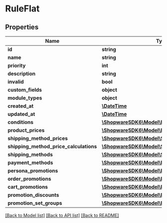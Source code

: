 # RuleFlat

## Properties
Name | Type | Description | Notes
------------ | ------------- | ------------- | -------------
**id** | **string** |  | [optional] 
**name** | **string** |  | 
**priority** | **int** |  | 
**description** | **string** |  | [optional] 
**invalid** | **bool** |  | [optional] 
**custom_fields** | **object** |  | [optional] 
**module_types** | **object** |  | [optional] 
**created_at** | [**\DateTime**](\DateTime.md) |  | 
**updated_at** | [**\DateTime**](\DateTime.md) |  | 
**conditions** | [**\ShopwareSDK6\Model\RuleConditionFlat**](RuleConditionFlat.md) |  | [optional] 
**product_prices** | [**\ShopwareSDK6\Model\ProductPriceFlat**](ProductPriceFlat.md) |  | [optional] 
**shipping_method_prices** | [**\ShopwareSDK6\Model\ShippingMethodPriceFlat**](ShippingMethodPriceFlat.md) |  | [optional] 
**shipping_method_price_calculations** | [**\ShopwareSDK6\Model\ShippingMethodPriceFlat**](ShippingMethodPriceFlat.md) |  | [optional] 
**shipping_methods** | [**\ShopwareSDK6\Model\ShippingMethodFlat**](ShippingMethodFlat.md) |  | [optional] 
**payment_methods** | [**\ShopwareSDK6\Model\PaymentMethodFlat**](PaymentMethodFlat.md) |  | [optional] 
**persona_promotions** | [**\ShopwareSDK6\Model\PromotionFlat**](PromotionFlat.md) |  | [optional] 
**order_promotions** | [**\ShopwareSDK6\Model\PromotionFlat**](PromotionFlat.md) |  | [optional] 
**cart_promotions** | [**\ShopwareSDK6\Model\PromotionFlat**](PromotionFlat.md) |  | [optional] 
**promotion_discounts** | [**\ShopwareSDK6\Model\PromotionDiscountFlat**](PromotionDiscountFlat.md) |  | [optional] 
**promotion_set_groups** | [**\ShopwareSDK6\Model\PromotionSetgroupFlat**](PromotionSetgroupFlat.md) |  | [optional] 

[[Back to Model list]](../../README.md#documentation-for-models) [[Back to API list]](../../README.md#documentation-for-api-endpoints) [[Back to README]](../../README.md)


